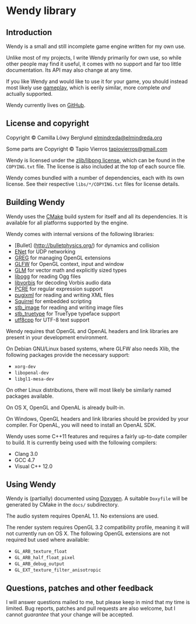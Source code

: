 Wendy library
=============

Introduction
------------

Wendy is a small and still incomplete game engine written for my own use.

Unlike most of my projects, I write Wendy primarily for own use, so while other
people may find it useful, it comes with no support and far too little
documentation.  Its API may also change at any time.

If you like Wendy and would like to use it for your game, you should instead
most likely use [gameplay](http://www.gameplay3d.org/), which is eerily similar,
more complete _and_ actually supported.

Wendy currently lives on [GitHub](https://github.com/elmindreda/Wendy).


License and copyright
---------------------

Copyright © Camilla Löwy Berglund <elmindreda@elmindreda.org>

Some parts are Copyright © Tapio Vierros <tapiovierros@gmail.com>

Wendy is licensed under the
[zlib/libpng license](http://opensource.org/licenses/Zlib), which can be found
in the `COPYING.txt` file.  The license is also included at the top of each
source file.

Wendy comes bundled with a number of dependencies, each with its own license.
See their respective `libs/*/COPYING.txt` files for license details.


Building Wendy
--------------

Wendy uses the [CMake](http://www.cmake.org/) build system for itself and all
its dependencies.  It is available for all platforms supported by the engine.

Wendy comes with internal versions of the following libraries:

 - [Bullet] (http://bulletphysics.org/) for dynamics and collision
 - [ENet](http://enet.bespin.org/) for UDP networking
 - [GREG](http://github.com/elmindreda/greg/) for managing OpenGL extensions
 - [GLFW](http://www.glfw.org/) for OpenGL context, input and window
 - [GLM](http://glm.g-truc.net/) for vector math and explicitly sized types
 - [libogg](http://www.xiph.org/ogg/) for reading Ogg files
 - [libvorbis](http://xiph.org/vorbis/) for decoding Vorbis audio data
 - [PCRE](http://www.pcre.org/) for regular expression support
 - [pugixml](http://pugixml.org/) for reading and writing XML files
 - [Squirrel](http://squirrel-lang.org/) for embedded scripting
 - [stb\_image](http://nothings.org/) for reading and writing image files
 - [stb\_truetype](http://nothings.org/) for TrueType typeface support
 - [utf8cpp](http://utfcpp.sourceforge.net/) for UTF-8 text support

Wendy requires that OpenGL and OpenAL headers and link libraries are present in
your development environment.

On Debian GNU/Linux based systems, where GLFW also needs Xlib, the following
packages provide the necessary support:

 - `xorg-dev`
 - `libopenal-dev`
 - `libgl1-mesa-dev`

On other Linux distributions, there will most likely be similarly named packages
available.

On OS X, OpenGL and OpenAL is already built-in.

On Windows, OpenGL headers and link libraries should be provided by your
compiler.  For OpenAL, you will need to install an OpenAL SDK.

Wendy uses some C++11 features and requires a fairly up-to-date compiler to
build.  It is currently being used with the following compilers:

 - Clang 3.0
 - GCC 4.7
 - Visual C++ 12.0


Using Wendy
-----------

Wendy is (partially) documented using [Doxygen](http://www.doxygen.org/).
A suitable `Doxyfile` will be generated by CMake in the `docs/` subdirectory.

The audio system requires OpenAL 1.1.  No extensions are used.

The render system requires OpenGL 3.2 compatibility profile, meaning it will not
currently run on OS X.  The following OpenGL extensions are not required but
used where available:

*   `GL_ARB_texture_float`
*   `GL_ARB_half_float_pixel`
*   `GL_ARB_debug_output`
*   `GL_EXT_texture_filter_anisotropic`


Questions, patches and other feedback
-------------------------------------

I will answer questions mailed to me, but please keep in mind that my time is
limited.  Bug reports, patches and pull requests are also welcome, but I cannot
_guarantee_ that your change will be accepted.

